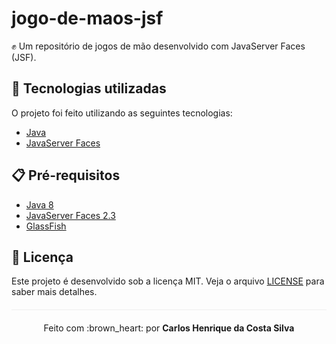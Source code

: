 # jogo-de-maos-jsf
:fist: Um repositório de jogos de mão desenvolvido com JavaServer Faces (JSF).

## :rocket: Tecnologias utilizadas  

O projeto foi feito utilizando as seguintes tecnologias:

- [Java](https://www.java.com/pt_BR/download/faq/java8.xml)
- [JavaServer Faces](https://www.oracle.com/java/technologies/javaserverfaces.html)

## :clipboard: Pré-requisitos

- [Java 8](https://www.java.com/pt_BR/download/faq/java8.xml)
- [JavaServer Faces 2.3](https://www.oracle.com/java/technologies/javaserverfaces.html)
- [GlassFish](https://javaee.github.io/glassfish/download)

## :page_facing_up: Licença 
Este projeto é desenvolvido sob a licença MIT. Veja o arquivo [LICENSE](LICENSE.md) para saber mais detalhes.

<p align="center" style="margin-top: 20px; border-top: 1px solid #eee; padding-top: 20px;">Feito com :brown_heart: por <strong> Carlos Henrique da Costa Silva </strong> </p>
